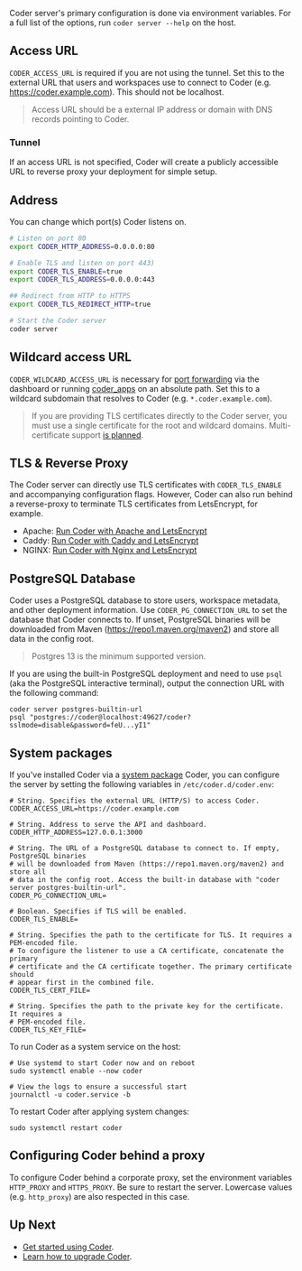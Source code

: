 Coder server's primary configuration is done via environment variables. For a full list
of the options, run `coder server --help` on the host.

## Access URL

`CODER_ACCESS_URL` is required if you are not using the tunnel. Set this to the external URL
that users and workspaces use to connect to Coder (e.g. <https://coder.example.com>). This
should not be localhost.

> Access URL should be a external IP address or domain with DNS records pointing to Coder.

### Tunnel

If an access URL is not specified, Coder will create
a publicly accessible URL to reverse proxy your deployment for simple setup.

## Address

You can change which port(s) Coder listens on.

```sh
# Listen on port 80
export CODER_HTTP_ADDRESS=0.0.0.0:80

# Enable TLS and listen on port 443)
export CODER_TLS_ENABLE=true
export CODER_TLS_ADDRESS=0.0.0.0:443

## Redirect from HTTP to HTTPS
export CODER_TLS_REDIRECT_HTTP=true

# Start the Coder server
coder server
```

## Wildcard access URL

`CODER_WILDCARD_ACCESS_URL` is necessary for [port forwarding](../networking/port-forwarding.md#dashboard)
via the dashboard or running [coder_apps](../templates.md#coder-apps) on an absolute path. Set this to a wildcard
subdomain that resolves to Coder (e.g. `*.coder.example.com`).

> If you are providing TLS certificates directly to the Coder server, you must use a single certificate for the
> root and wildcard domains. Multi-certificate support [is planned](https://github.com/coder/coder/pull/4150).

## TLS & Reverse Proxy

The Coder server can directly use TLS certificates with `CODER_TLS_ENABLE` and accompanying configuration flags. However, Coder can also run behind a reverse-proxy to terminate TLS certificates from LetsEncrypt, for example.

- Apache: [Run Coder with Apache and LetsEncrypt](https://github.com/coder/coder/tree/main/examples/web-server/apache)
- Caddy: [Run Coder with Caddy and LetsEncrypt](https://github.com/coder/coder/tree/main/examples/web-server/caddy)
- NGINX: [Run Coder with Nginx and LetsEncrypt](https://github.com/coder/coder/tree/main/examples/web-server/nginx)

## PostgreSQL Database

Coder uses a PostgreSQL database to store users, workspace metadata, and other deployment information.
Use `CODER_PG_CONNECTION_URL` to set the database that Coder connects to. If unset, PostgreSQL binaries will be
downloaded from Maven (<https://repo1.maven.org/maven2>) and store all data in the config root.

> Postgres 13 is the minimum supported version.

If you are using the built-in PostgreSQL deployment and need to use `psql` (aka
the PostgreSQL interactive terminal), output the connection URL with the following command:

```console
coder server postgres-builtin-url
psql "postgres://coder@localhost:49627/coder?sslmode=disable&password=feU...yI1"
```

## System packages

If you've installed Coder via a [system package](../install/packages.md) Coder, you can
configure the server by setting the following variables in `/etc/coder.d/coder.env`:

```console
# String. Specifies the external URL (HTTP/S) to access Coder.
CODER_ACCESS_URL=https://coder.example.com

# String. Address to serve the API and dashboard.
CODER_HTTP_ADDRESS=127.0.0.1:3000

# String. The URL of a PostgreSQL database to connect to. If empty, PostgreSQL binaries
# will be downloaded from Maven (https://repo1.maven.org/maven2) and store all
# data in the config root. Access the built-in database with "coder server postgres-builtin-url".
CODER_PG_CONNECTION_URL=

# Boolean. Specifies if TLS will be enabled.
CODER_TLS_ENABLE=

# String. Specifies the path to the certificate for TLS. It requires a PEM-encoded file.
# To configure the listener to use a CA certificate, concatenate the primary
# certificate and the CA certificate together. The primary certificate should
# appear first in the combined file.
CODER_TLS_CERT_FILE=

# String. Specifies the path to the private key for the certificate. It requires a
# PEM-encoded file.
CODER_TLS_KEY_FILE=
```

To run Coder as a system service on the host:

```console
# Use systemd to start Coder now and on reboot
sudo systemctl enable --now coder

# View the logs to ensure a successful start
journalctl -u coder.service -b
```

To restart Coder after applying system changes:

```console
sudo systemctl restart coder
```

## Configuring Coder behind a proxy

To configure Coder behind a corporate proxy, set the environment variables `HTTP_PROXY` and
`HTTPS_PROXY`. Be sure to restart the server. Lowercase values (e.g. `http_proxy`) are also
respected in this case.

## Up Next

- [Get started using Coder](../quickstart.md).
- [Learn how to upgrade Coder](./upgrade.md).
